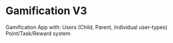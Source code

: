 # Gamification V3
Gamification App with:
Users (Child, Parent, Individual user-types)
Point/Task/Reward system